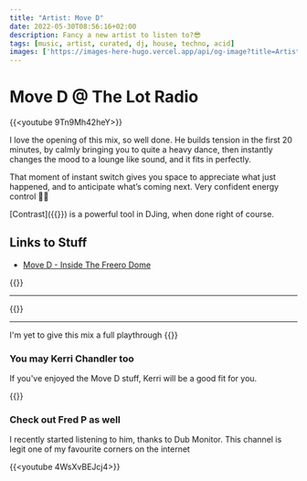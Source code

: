```yaml
---
title: "Artist: Move D"
date: 2022-05-30T08:56:16+02:00
description: Fancy a new artist to listen to?😎
tags: [music, artist, curated, dj, house, techno, acid]
images: ['https://images-here-hugo.vercel.app/api/og-image?title=Artist%3A%20Move%20D']
---
```


# Move D @ The Lot Radio
{{<youtube 9Tn9Mh42heY>}}

I love the opening of this mix, so well done. He builds tension in the first 20 minutes, by calmly bringing you to quite a heavy dance, then instantly changes the mood to a lounge like sound, and it fits in perfectly.

That moment of instant switch gives you space to appreciate what just happened, and to anticipate what’s coming next. Very confident energy control 🙌🏾

[Contrast]({{<ref good-dub-techno-mix>}}) is a powerful tool in DJing, when done right of course.

## Links to Stuff
- [Move D - Inside The Freero Dome](https://smallville-records.bandcamp.com/track/move-d-inside-the-freero-dome)

{{<youtube zaXugMq4JN4>}}

---

{{<youtube My_WP1OLOY0>}}

---

I'm yet to give this mix a full playthrough
{{<youtube wVa-bdXVVb8>}}

### You may Kerri Chandler too
If you've enjoyed the Move D stuff, Kerri will be a good fit for you.

{{<youtube c4pdWOf93oo>}}

### Check out Fred P as well
I recently started listening to him, thanks to Dub Monitor. This channel is legit one of my favourite corners on the internet

{{<youtube 4WsXvBEJcj4>}}
